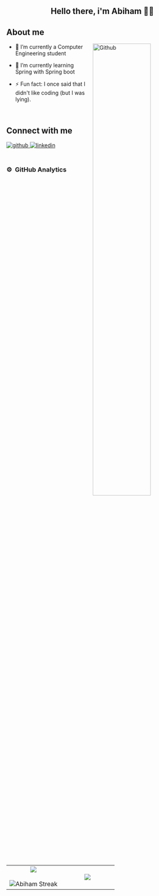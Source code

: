 <div align="center">

  
## Hello there, i'm Abiham 👋👋

</div>

## About me

<div>

<img width="55%" align="right" alt="Github" src="https://raw.githubusercontent.com/onimur/.github/master/.resources/git-header.svg" />

- 🔭 I’m currently a Computer Engineering student
  
- 🌱 I’m currently learning Spring with Spring boot
  
- ⚡ Fun fact: I once said that I didn't like coding (but I was lying).
  
</div>


<br/>  


## Connect with me  
<div>
<a href="https://github.com/NetKBs" target="_blank">
<img src=https://img.shields.io/badge/github-%2324292e.svg?&style=for-the-badge&logo=github&logoColor=white alt=github style="margin-bottom: 5px;" />
</a>
<a href="https://www.linkedin.com/in/abiham-ramos-ba594722a/" target="_blank">
<img src=https://img.shields.io/badge/linkedin-%231E77B5.svg?&style=for-the-badge&logo=linkedin&logoColor=white alt=linkedin style="margin-bottom: 5px;" />
</a>

</div>  
  

<br/>  


### ⚙️ &nbsp;GitHub Analytics
<!--- stats & Trophy (start) -->
<p align="center">
  <!--- stats (start) -->
<table align="center">
<tr border="none">
<td width="50%" align="center">
  
  <img  align="center"  src="https://github-readme-stats.vercel.app/api?username=NetKBs&theme=dark&show_icons=true&count_private=true" />
  <br></br>
  <img  title="" alt="Abiham Streak" src="https://github-readme-streak-stats.herokuapp.com/?user=NetKBs&theme=dark&hide_border=false&count_private=true" /> 
</td>

<td width="50%" align="center">

  <img  align="center"  src="https://github-readme-stats.anuraghazra1.vercel.app/api/top-langs/?username=NetKBs&theme=dark&hide_border=false&no-bg=true&no-frame=true&langs_count=10&count_private=true"/>
  
  </td>
</tr>
</table>
<!--- stats (end) -->
